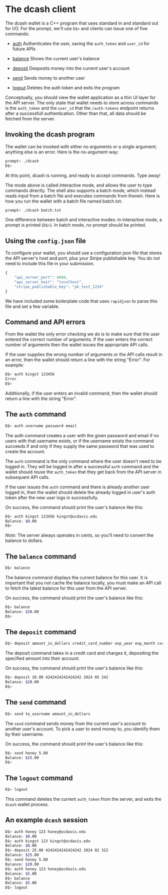 # The dcash client

The dcash wallet is a C++ program that uses standard in and standard
out for I/O. For the prompt, we'll use `D$>` and clients can issue one
of five commands:

- [auth](#the-auth-command) Authenticates the user, saving the
  `auth_token` and `user_id` for future APIs

- [balance](#the-balance-command) Shows the current user's balance

- [deposit](#the-deposit-command) Desposits money into the current
  user's account

- [send](#the-send-command) Sends money to another user

- [logout](#the-logout-command) Deletes the auth token and exits the
  program

Conceptually, you should view the wallet application as a thin UI layer for
the API server. The only state that wallet needs to store across commands
is the `auth_token` and the `user_id` that the `/auth-tokens` endpoint
returns after a successfull authentication. Other than that, all data should
be fetched from the server.

## Invoking the dcash program

The wallet can be invoked with either no arguments or a single argument;
anything else is an error. Here is the no-argument way:

```bash
prompt> ./dcash
D$> 
```

At this point, dcash is running, and ready to accept commands. Type away!

The mode above is called interactive mode, and allows the user to type
commands directly. The shell also supports a batch mode, which instead
reads input from a batch file and executes commands from therein. Here is
how you run the wallet with a batch file named batch.txt:

```bash
prompt> ./dcash batch.txt
```

One difference between batch and interactive modes: in interactive mode,
a prompt is printed (`D$>`). In batch mode, no prompt should be printed.

## Using the `config.json` file

To configure your wallet, you should use a configuration json file
that stores the API server's host and port, plus your Stripe
publishable key. You do _not_ need to include this file in your
submission.

```javascript
{
    "api_server_port": 8080,
    "api_server_host": "localhost",
    "stripe_publishable_key": "pk_test_1234"
}
```

We have included some boilerplate code that uses `rapidjson` to parse
this file and set a few variable.

## Command and API errors

From the wallet the only error checking we do is to make sure that the
user entered the correct number of arguments. If the user enters the
correct number of arguments then the wallet issues the appropriate API
calls.

If the user supplies the wrong number of arguments or the API calls
result in an error, then the wallet should return a line with the
string "Error". For example:

```bash
D$> auth kingst 123456
Error
D$>
```

Additionally, if the user enters an invalid command, then the wallet
should return a line with the string "Error".

## The `auth` command

```bash
D$> auth username password email
```

The auth command creates a user with the given password and email if
no users with that username exists, or if the username exists the
command succeeds if and only if they supply the same password that was
used to create the account.

The `auth` command is the only command where the user doesn't need to
be logged in. They will be logged in after a successful `auth` command
and the wallet should reuse the `auth_token` that they get back from
the API server in subsequent API calls.

If the user issues the `auth` command and there is already another
user logged in, then the wallet should delete the already logged in
user's auth token after the new user logs in successfully.

On success, the command should print the user's balance like this:

```bash
D$> auth kingst 123456 kingst@ucdavis.edu
Balance: $0.00
D$>
```

_Note:_ The server always operates in cents, so you'll need to convert
the balance to dollars.

## The `balance` command

```bash
D$> balance
```

The balance command displays the current balance for this user. It is
important that you _not_ cache the balance locally, you must make an
API call to fetch the latest balance for this user from the API
server.

On success, the command should print the user's balance like this:

```bash
D$> balance
Balance: $20.00
D$>
```

## The `deposit` command

```bash
D$> deposit amount_in_dollars credit_card_number exp_year exp_month cvc
```

The deposit command takes in a credit card and charges it, depositing
the specified amount into their account.

On success, the command should print the user's balance like this:

```bash
D$> deposit 20.00 4242424242424242 2024 05 242
Balance: $20.00
D$>
```

## The `send` command

```bash
D$> send to_username amount_in_dollars
```

The `send` command sends money from the current user's account to
another user's account. To pick a user to send money to, you identify
them by their username.

On success, the command should print the user's balance like this:

```bash
D$> send honey 5.00
Balance: $15.00
D$>
```

## The `logout` command

```bash
D$> logout
```

This command deletes the current `auth_token` from the server, and
exits the `dcash` wallet process.

## An example `dcash` session

```bash
D$> auth honey 123 honey@ucdavis.edu
Balance: $0.00
D$> auth kingst 123 kingst@ucdavis.edu
Balance: $0.00
D$> deposit 25.00 4242424242424242 2024 02 322
Balance: $25.00
D$> send honey 5.00
Balance: $20.00
D$> auth honey 123 honey@ucdavis.edu
Balance: $5.00
D$> balance
Balance: $5.00
D$> logout
```
